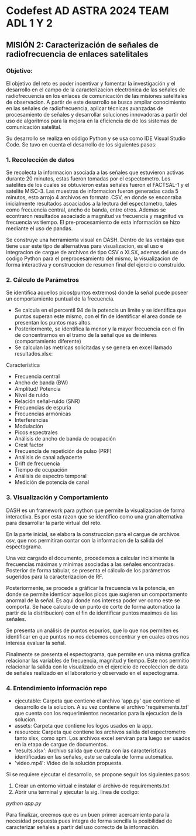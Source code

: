 # Codefest AD ASTRA 2024 TEAM ADL 1 Y 2

## MISIÓN 2: Caracterización de señales de radiofrecuencia de enlaces satelitales

### Objetivo: 

El objetivo del reto es poder incentivar y fomentar la investigación y el desarrollo en el campo de la caracterizacion electrónica de las señales de radiofrecuencia en los enlaces de comunicación de las misiones satelitales
de observacion. A partir de este desarrollo se busca ampliar conocimiento en las señales de radiofrecuencia, aplicar técnicas avanzadas de procesamiento de señales y desarrollar soluciones innovadoras a partir del uso de algoritmos para la mejora en la eficiencia de 
de los sistemas de comunicación satelital.


Su desarrollo se realiza en código Python y se usa como IDE Visual Studio Code. Se tuvo en cuenta el desarrollo de los siguientes pasos:

### 1. Recolección de datos

Se recolecta la informacion asociada a las señales que estuvieron activas durante 20 minutos, estas fueron tomadas por el espectometro. Los satelites de los cuales se obtuvieron estas señales
fueron el FACTSAL-1 y el satelite MISC-3. Las muestras de informacion fueron generadas cada 5 minutos, esto arrojo 4 archivos en formato .CSV, en donde se enconraba inicialmente resultados asoaciados a la lectura del espectometro, tales como frecuencia central, ancho de banda, entre otros.
Ademas se econtraron resultados asoaciado a magnitud vs frecuencia y magnitud vs frecuencia vs tiempo. El pre-procesamiento de esta información se hizo mediante el uso de pandas.


Se construye una herramienta visual en DASH. Dentro de las ventajas que tiene usar este tipo de alternativas para visualizacion, es el uso e integracion de cargue de archivos de tipo CSV o XLSX, 
ademas del uso de codigo Python para el preprocesamiento del mismo, la visualizacion de forma interactiva y construccion de resumen final del ejercicio construido. 


### 2. Cálculo de Parámetros

Se identifica aquellos picos(puntos extremos) donde la señal puede poseer un comportamiento puntual de la frecuencia.

* Se calcula en el percentil 94 de la potencia un limite y se identifica que puntos superan este mismo, con el fin de identificar el area donde se presentan los puntos mas altos.
* Posteriormente, se identifica la menor y la mayor frecuencia con el fin de concentrarnos en el tramo de la señal que es de interes (comportamiento diferente)
* Se calculan las metricas solicitadas y se genera en excel llamado resultados.xlsx:

Característica

* Frecuencia central
* Ancho de banda (BW)
* Amplitud/ Potencia
* Nivel de ruido
* Relación señal-ruido (SNR) 
* Frecuencias de espuria
* Frecuencias armónicas
* Interferencias
* Modulación
* Picos espectrales 
* Análisis de ancho de banda de ocupación
* Crest factor
* Frecuencia de repetición de pulso (PRF)
* Análisis de canal adyacente
* Drift de frecuencia
* Tiempo de ocupación
* Análisis de espectro temporal
* Medición de potencia de canal

### 3. Visualización y Comportamiento

DASH es un framework para python que permite la visualizacion de forma interactiva. Es por esta razon que se identifico como una gran alternativa para desarrollar
la parte virtual del reto.

En la parte inicial, se elabora la construccion para el cargue de archivos csv, que nos permitiran contar con la informacion de la salida del espectograma. 

Una vez cargado el documento, procedemos a calcular incialmente la frecuencias máximas y mínimas asociadas a las señales encontradas. Posterior de forma tabular,
se presenta el cálculo de los parámetros sugeridos para la caracterizacion de RF.

Posteriormente, se procede a gráficar la frecuencia vs la potencia, en donde se permite identicar aquellos picos que sugieren un comportamento anormal de la señal.
Es aqui donde nos interesa poder ver como este se comporta. Se hace calculo de un punto de corte de forma automatico (a partir de la distribucion) con el fin de identificar puntos maximos de las señales.

Se presenta un análisis de puntos espurios, que lo que nos permiten es identificar en que puntos no nos debemos concentrar y en cuales otros nos interesa evaluar la señal.

Finalmente se presenta el espectograma, que permite en una misma grafica relacionar las variables de frecuencia, magnitud y tiempo. Este nos permitio relacionar la salida con lo visualizado en el ejercicio de recoleccion de data de señales realizado en el laboratorio y observado 
en el espectograma. 


### 4. Entendimiento información repo


* ejecutable: Carpeta que contiene el archivo 'app.py' que contiene el desarrollo de la solucion. A su vez contiene el archivo 'requirements.txt' que cuenta con los requerimientos 
necesarios para la ejecucion de la solucion. 
* assets: Carpeta que contiene los logos usados en la app.
* resources: Carpeta que contiene los archivos salida del espectrometro tanto xlsx, como spm. Los archivos excel serviran para luego ser usados en la etapa de cargue de documentos.
* 'results.xlsx': Archivo salida que cuenta con las caracteristicas identificadas en las señales, este se calcula de forma automatica.
* 'video.mp4': Video de la solución propuesta.


Si se requiere ejecutar el desarrollo, se propone seguir los siguientes pasos:

1. Crear un entorno virtual e instalar el archivo de requirements.txt
2. Abrir una terminal y ejecutar la sig. linea de codigo:

*python app.py*


Para finalizar, creemos que es un buen primer acercamiento para la necesidad propuesta pues integra de forma sencilla la posibilidad de caracterizar señales a partir del uso correcto de la información.








